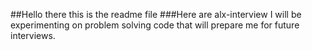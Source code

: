 ##Hello there this is the readme file
###Here are alx-interview I will be experimenting on problem solving code that will prepare me for future interviews. 
